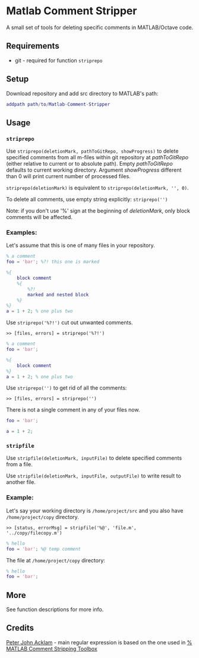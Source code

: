 # Matlab Comment Stripper

A small set of tools for deleting specific comments in MATLAB/Octave code.

## Requirements

* git - required for function `striprepo`

## Setup

Download repository and add src directory to MATLAB's path:
```Matlab
addpath path/to/Matlab-Comment-Stripper
```

## Usage

### `striprepo`

Use `striprepo(deletionMark, pathToGitRepo, showProgress)` to delete specified comments from all m-files within git repository at *pathToGitRepo* (either relative to current or to absolute path). Empty *pathToGitRepo* defaults to current working directory. Argument *showProgress* different than 0 will print current number of processed files.

`striprepo(deletionMark)` is equivalent to `striprepo(deletionMark, '', 0)`.

To delete all comments, use empty string explicitly: `striprepo('')`

Note: if you don't use '%' sign at the beginning of *deletionMark*, only block comments will be affected.

### Examples:

Let's assume that this is one of many files in your repository.

```Matlab
% a comment
foo = 'bar'; %?! this one is marked

%{
    block comment
    %{
        %?!
        marked and nested block
    %}
%}
a = 1 + 2; % one plus two
```

Use `striprepo('%?!')` cut out unwanted comments.

`>> [files, errors] = striprepo('%?!')`

```Matlab
% a comment
foo = 'bar'; 

%{
    block comment
%}
a = 1 + 2; % one plus two
```

Use `striprepo('')` to get rid of all the comments:

`>> [files, errors] = striprepo('')`

There is not a single comment in any of your files now.

```Matlab
foo = 'bar'; 

a = 1 + 2; 
```

### `stripfile`

Use `stripfile(deletionMark, inputFile)` to delete specified comments from a file.

Use `stripfile(deletionMark, inputFile, outputFile)` to write result to another file.

### Example:

Let's say your working directory is `/home/project/src` and you also have `/home/project/copy` directory.

`>> [status, errorMsg] = stripfile('%@', 'file.m', '../copy/filecopy.m')`

```Matlab
% hello
foo = 'bar'; %@ temp comment
```

The file at `/home/project/copy` directory:

```Matlab
% hello
foo = 'bar'; 
```

## More

See function descriptions for more info.

## Credits

[Peter John Acklam](https://github.com/pjacklam) - main regular expression is based on the one used in [% MATLAB Comment Stripping Toolbox](https://www.mathworks.com/matlabcentral/fileexchange/4645-matlab-comment-stripping-toolbox)
